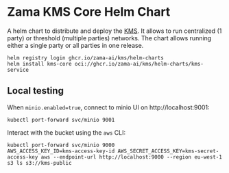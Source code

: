 # Zama KMS Core Helm Chart

A helm chart to distribute and deploy the [KMS](https://github.com/zama-ai/kms/).
It allows to run centralized (1 party) or threshold (multiple parties) networks.
The chart allows running either a single party or all parties in one release.


    helm registry login ghcr.io/zama-ai/kms/helm-charts
    helm install kms-core oci://ghcr.io/zama-ai/kms/helm-charts/kms-service

## Local testing

When `minio.enabled=true`, connect to minio UI on http://localhost:9001:

    kubectl port-forward svc/minio 9001

Interact with the bucket using the `aws` CLI:

    kubectl port-forward svc/minio 9000
    AWS_ACCESS_KEY_ID=kms-access-key-id AWS_SECRET_ACCESS_KEY=kms-secret-access-key aws --endpoint-url http://localhost:9000 --region eu-west-1 s3 ls s3://kms-public
